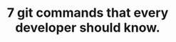 ---
title: 7 git commands that every developer should know.
published: November 23, 2018
meta: A explanation on what is git and git commands everyone should know to be a sucessful developer.
pic: images/javascript.png
imgAlt: the JavaScript logo
link: https://codinglead.github.io/javascript/7-git-commands-that-every-developer-should-know
---